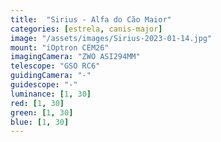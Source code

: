 ```yaml
---
title:  "Sirius - Alfa do Cão Maior"
categories: [estrela, canis-major]
image: "/assets/images/Sirius-2023-01-14.jpg"
mount: "iOptron CEM26"
imagingCamera: "ZWO ASI294MM"
telescope: "GSO RC6"
guidingCamera: "-"
guidescope: "-"
luminance: [1, 30]
red: [1, 30]
green: [1, 30]
blue: [1, 30]
---
```

